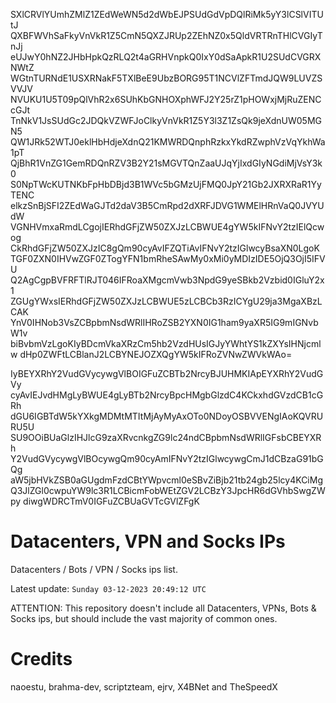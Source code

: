 SXlCRVlYUmhZMlZ1ZEdWeWN5d2dWbEJPSUdGdVpDQlRiMk5yY3lCSlVITUtJ
QXBFWVhSaFkyVnVkR1Z5CmN5QXZJRUp2ZEhNZ0x5QldVRTRnTHlCVGIyTnJj
eUJwY0hNZ2JHbHpkQzRLQ2t4aGRHVnpkQ0IxY0dSaApkR1U2SUdCVGRXNWtZ
WGtnTURNdE1USXRNakF5TXlBeE9UbzBORG95T1NCVlZFTmdJQW9LUVZSVVJV
NVUKU1U5T09pQlVhR2x6SUhKbGNHOXphWFJ2Y25rZ1pHOWxjMjRuZENCcGJt
TnNkV1JsSUdGc2JDQkVZWFJoClkyVnVkR1Z5Y3l3Z1ZsQk9jeXdnUW05MGN5
QW1JRk52WTJ0eklHbHdjeXdnQ21KMWRDQnphRzkxYkdRZwphVzVqYkhWa1pT
QjBhR1VnZG1GemRDQnRZV3B2Y21sMGVTQnZaaUJqYjIxdGIyNGdiMjVsY3k0
S0NpTWcKUTNKbFpHbDBjd3B1WVc5bGMzUjFMQ0JpY21Gb2JXRXRaR1YyTENC
elkzSnBjSFI2ZEdWaGJTd2daV3B5CmRpd2dXRFJDVG1WMElHRnVaQ0JVYUdW
VGNHVmxaRmdLCgojIERhdGFjZW50ZXJzLCBWUE4gYW5kIFNvY2tzIElQcwog
CkRhdGFjZW50ZXJzIC8gQm90cyAvIFZQTiAvIFNvY2tzIGlwcyBsaXN0LgoK
TGF0ZXN0IHVwZGF0ZTogYFN1bmRheSAwMy0xMi0yMDIzIDE5OjQ3OjI5IFVU
Q2AgCgpBVFRFTlRJT046IFRoaXMgcmVwb3NpdG9yeSBkb2Vzbid0IGluY2x1
ZGUgYWxsIERhdGFjZW50ZXJzLCBWUE5zLCBCb3RzICYgU29ja3MgaXBzLCAK
YnV0IHNob3VsZCBpbmNsdWRlIHRoZSB2YXN0IG1ham9yaXR5IG9mIGNvbW1v
biBvbmVzLgoKIyBDcmVkaXRzCm5hb2VzdHUsIGJyYWhtYS1kZXYsIHNjcmlw
dHp0ZWFtLCBlanJ2LCBYNEJOZXQgYW5kIFRoZVNwZWVkWAo=

IyBEYXRhY2VudGVycywgVlBOIGFuZCBTb2NrcyBJUHMKIApEYXRhY2VudGVy
cyAvIEJvdHMgLyBWUE4gLyBTb2NrcyBpcHMgbGlzdC4KCkxhdGVzdCB1cGRh
dGU6IGBTdW5kYXkgMDMtMTItMjAyMyAxOTo0NDoyOSBVVENgIAoKQVRURU5U
SU9OOiBUaGlzIHJlcG9zaXRvcnkgZG9lc24ndCBpbmNsdWRlIGFsbCBEYXRh
Y2VudGVycywgVlBOcywgQm90cyAmIFNvY2tzIGlwcywgCmJ1dCBzaG91bGQg
aW5jbHVkZSB0aGUgdmFzdCBtYWpvcml0eSBvZiBjb21tb24gb25lcy4KCiMg
Q3JlZGl0cwpuYW9lc3R1LCBicmFobWEtZGV2LCBzY3JpcHR6dGVhbSwgZWpy
diwgWDRCTmV0IGFuZCBUaGVTcGVlZFgK

# Datacenters, VPN and Socks IPs
 
Datacenters / Bots / VPN / Socks ips list.

Latest update: `Sunday 03-12-2023 20:49:12 UTC` 

ATTENTION: This repository doesn't include all Datacenters, VPNs, Bots & Socks ips, 
but should include the vast majority of common ones.

# Credits
naoestu, brahma-dev, scriptzteam, ejrv, X4BNet and TheSpeedX
